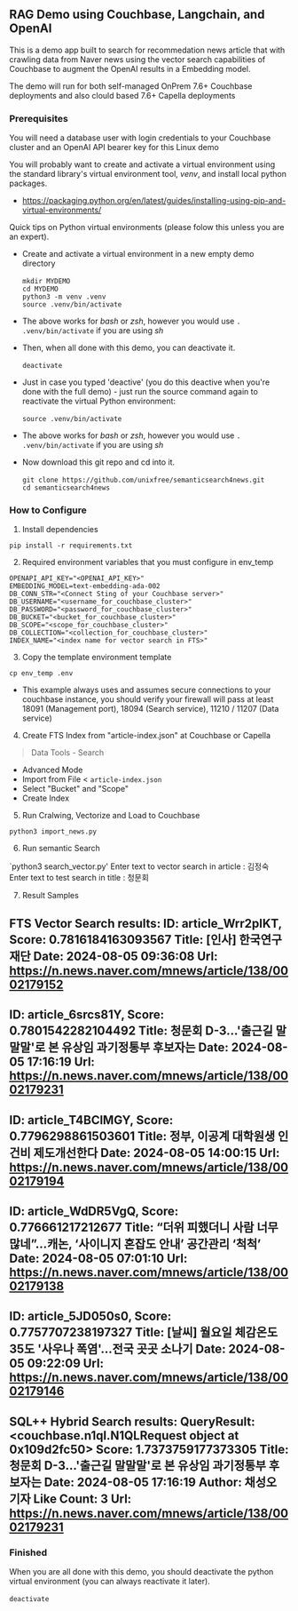 ## RAG Demo using Couchbase, Langchain, and OpenAI

This is a demo app built to search for recommedation news article that with crawling data from Naver news using the vector search capabilities of Couchbase to augment the OpenAI results in a Embedding model.

The demo will run for both self-managed OnPrem 7.6+ Couchbase deployments and also clould based 7.6+ Capella deployments

### Prerequisites 

You will need a database user with login credentials to your Couchbase cluster and an OpenAI API bearer key for this Linux demo

You will probably want to create and activate a virtual environment using the standard library's virtual environment tool, *venv*, and install local python packages.

- https://packaging.python.org/en/latest/guides/installing-using-pip-and-virtual-environments/

Quick tips on Python virtual environments (please folow this unless you are an expert). 

- Create and activate a virtual environment in a new empty demo directory<br><br>
`mkdir MYDEMO`<br>
`cd MYDEMO`<br>
`python3 -m venv .venv`<br>
`source .venv/bin/activate`

- The above works for *bash* or *zsh*, however you would use `. .venv/bin/activate` if you are using *sh*

- Then, when all done with this demo, you can deactivate it.<br><br>
`deactivate`

- Just in case you typed 'deactive' (you do this deactive when you're done with the full demo) - just run the source command again to reactivate the virtual Python environment:<br><br>
`source .venv/bin/activate`

- The above works for *bash* or *zsh*, however you would use `. .venv/bin/activate` if you are using *sh*

- Now download this git repo and cd into it.<br><br>
`git clone https://github.com/unixfree/semanticsearch4news.git` <br>
`cd semanticsearch4news`


### How to Configure

1. Install dependencies

  `pip install -r requirements.txt`

2. Required environment variables that you must configure in env_temp
  ```
  OPENAPI_API_KEY="<OPENAI_API_KEY>"
  EMBEDDING_MODEL=text-embedding-ada-002
  DB_CONN_STR="<Connect Sting of your Couchbase server>"
  DB_USERNAME="<username_for_couchbase_cluster>"
  DB_PASSWORD="<password_for_couchbase_cluster>"
  DB_BUCKET="<bucket_for_couchbase_cluster>"
  DB_SCOPE="<scope_for_couchbase_cluster>"
  DB_COLLECTION="<collection_for_couchbase_cluster>"
  INDEX_NAME="<index name for vector search in FTS>"
  ```

3. Copy the template environment template

  `cp env_temp .env`

- This example always uses and assumes secure connections to your couchbase instance, you should verify your firewall will pass at least 18091 (Management port), 18094 (Search service), 11210 / 11207 (Data service)

4. Create FTS Index from "article-index.json" at Couchbase or Capella 
 > Data Tools - Search
  - Advanced Mode
  - Import from File < `article-index.json` 
  - Select "Bucket" and "Scope"
  - Create Index

5. Run Cralwing, Vectorize and Load to Couchbase 

  `python3 import_news.py`

6. Run semantic Search

  `python3 search_vector.py'
   Enter text to vector search in article : 김정숙  
   Enter text to test search in title : 청문회

7. Result Samples

FTS Vector Search results:
ID: article_Wrr2pIKT, Score: 0.7816184163093567
Title: [인사] 한국연구재단
Date: 2024-08-05 09:36:08
Url: https://n.news.naver.com/mnews/article/138/0002179152
--------
ID: article_6srcs81Y, Score: 0.7801542282104492
Title: 청문회 D-3...'출근길 말말말'로 본 유상임 과기정통부 후보자는
Date: 2024-08-05 17:16:19
Url: https://n.news.naver.com/mnews/article/138/0002179231
--------
ID: article_T4BClMGY, Score: 0.7796298861503601
Title: 정부, 이공계 대학원생 인건비 제도개선한다
Date: 2024-08-05 14:00:15
Url: https://n.news.naver.com/mnews/article/138/0002179194
--------
ID: article_WdDR5VgQ, Score: 0.776661217212677
Title: “더위 피했더니 사람 너무많네”…캐논, ‘사이니지 혼잡도 안내’ 공간관리 ‘척척’
Date: 2024-08-05 07:01:10
Url: https://n.news.naver.com/mnews/article/138/0002179138
--------
ID: article_5JD050s0, Score: 0.7757707238197327
Title: [날씨] 월요일 체감온도 35도 '사우나 폭염'…전국 곳곳 소나기
Date: 2024-08-05 09:22:09
Url: https://n.news.naver.com/mnews/article/138/0002179146
--------

SQL++ Hybrid Search results: QueryResult:<couchbase.n1ql.N1QLRequest object at 0x109d2fc50>
Score: 1.7373759177373305
Title: 청문회 D-3...'출근길 말말말'로 본 유상임 과기정통부 후보자는
Date: 2024-08-05 17:16:19
Author: 채성오 기자
Like Count: 3
Url: https://n.news.naver.com/mnews/article/138/0002179231
--------

### Finished

When you are all done with this demo, you should deactivate the python virtual environment (you can always reactivate it later).<br><br>
`deactivate`
